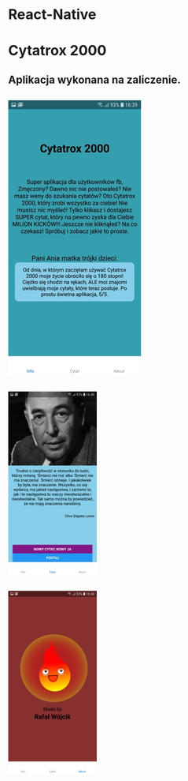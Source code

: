 # React-Native
# Cytatrox 2000

## Aplikacja wykonana na zaliczenie.

## ![alt text](https://github.com/Hefaj/React-Native/blob/master/img/1.jpg)
## ![alt text](https://github.com/Hefaj/React-Native/blob/master/img/2.jpg)
## ![alt text](https://github.com/Hefaj/React-Native/blob/master/img/3.jpg)
